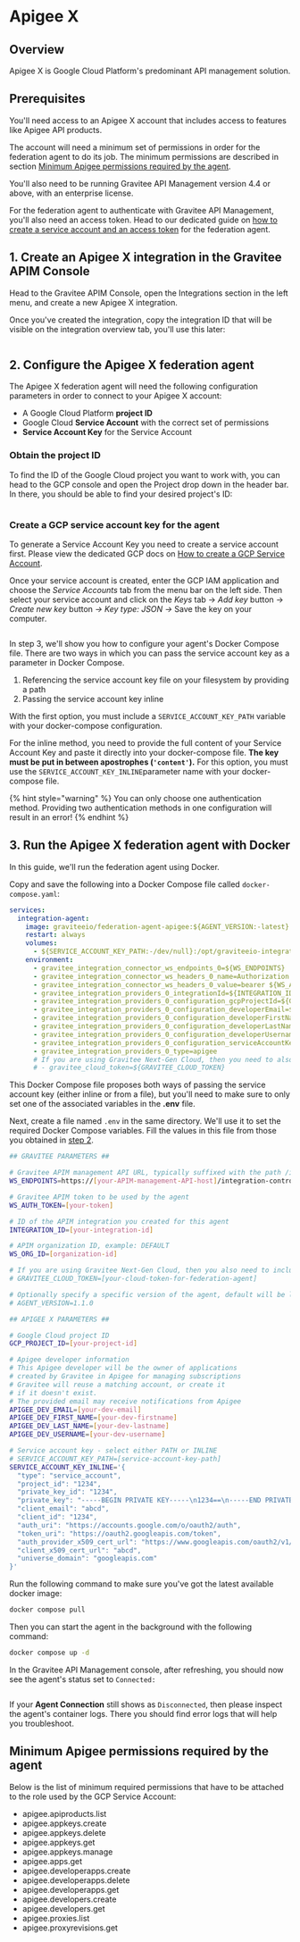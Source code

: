 # Apigee X

## Overview

Apigee X is Google Cloud Platform's predominant API management solution.

## Prerequisites

You'll need access to an Apigee X account that includes access to features like Apigee API products.

The account will need a minimum set of permissions in order for the federation agent to do its job. The minimum permissions are described in section [Minimum Apigee permissions required by the agent](apigee-x.md#minimum-apigee-permissions-required-by-the-agent).

You'll also need to be running Gravitee API Management version 4.4 or above, with an enterprise license.&#x20;

For the federation agent to authenticate with Gravitee API Management, you'll also need an access token. Head to our dedicated guide on [how to create a service account and an access token](../federation-agent-service-account.md) for the federation agent.

## 1. Create an Apigee X integration in the Gravitee APIM Console

Head to the Gravitee APIM Console, open the Integrations section in the left menu, and create a new Apigee X integration.&#x20;

Once you've created the integration, copy the integration ID that will be visible on the integration overview tab, you'll use this later:

<figure><img src="../../../.gitbook/assets/image (160).png" alt=""><figcaption></figcaption></figure>

## 2. Configure the Apigee X federation agent

The Apigee X federation agent will need the following configuration parameters in order to connect to your Apigee X account:

* A Google Cloud Platform **project ID**
* Google Cloud **Service Account** with the correct set of permissions
* **Service Account Key** for the Service Account

### Obtain the project ID

To find the ID of the Google Cloud project you want to work with, you can head to the GCP console and open the Project drop down in the header bar. In there, you should be able to find your desired project's ID:

<figure><img src="../../../.gitbook/assets/image (161).png" alt=""><figcaption></figcaption></figure>

### Create a GCP service account key for the agent

To generate a Service Account Key you need to create a service account first. Please view the dedicated GCP docs on [How to create a GCP Service Account](https://cloud.google.com/iam/docs/service-accounts-create).&#x20;

Once your service account is created, enter the GCP IAM application and choose the _Service Accounts_ tab from the menu bar on the left side. Then select your service account and click on the _Keys_ tab → _Add key_ button → _Create new key_ button _→ Key type: JSON →_ Save the key on your compute&#x72;_._

<figure><img src="../../../.gitbook/assets/Screenshot 2024-10-09 at 17.52.53.png" alt=""><figcaption></figcaption></figure>

In step 3, we'll show you how to configure your agent's Docker Compose file. There are two ways in which you can pass the service account key as a parameter in Docker Compose.

1. Referencing the service account key file on your filesystem by providing a path
2. Passing the service account key inline

With the first option, you must include a `SERVICE_ACCOUNT_KEY_PATH` variable with your docker-compose configuration.

For the inline method, you need to provide the full content of your Service Account Key and paste it directly into your docker-compose file. **The key must be put in between apostrophes (`'content'`).** For this option, you must use the `SERVICE_ACCOUNT_KEY_INLINE`parameter name with your docker-compose file.

{% hint style="warning" %}
You can only choose one authentication method. Providing two authentication methods in one configuration will result in an error!
{% endhint %}

## 3. Run the Apigee X federation agent with Docker

In this guide, we'll run the federation agent using Docker.

Copy and save the following into a Docker Compose file called `docker-compose.yaml`:

```yaml
services:
  integration-agent:
    image: graviteeio/federation-agent-apigee:${AGENT_VERSION:-latest}
    restart: always
    volumes:
      - ${SERVICE_ACCOUNT_KEY_PATH:-/dev/null}:/opt/graviteeio-integration-agent/config/key/key.json
    environment:
      - gravitee_integration_connector_ws_endpoints_0=${WS_ENDPOINTS}
      - gravitee_integration_connector_ws_headers_0_name=Authorization
      - gravitee_integration_connector_ws_headers_0_value=bearer ${WS_AUTH_TOKEN}
      - gravitee_integration_providers_0_integrationId=${INTEGRATION_ID}
      - gravitee_integration_providers_0_configuration_gcpProjectId=${GCP_PROJECT_ID}
      - gravitee_integration_providers_0_configuration_developerEmail=${APIGEE_DEV_EMAIL}
      - gravitee_integration_providers_0_configuration_developerFirstName=${APIGEE_DEV_FIRST_NAME}
      - gravitee_integration_providers_0_configuration_developerLastName=${APIGEE_DEV_LAST_NAME}
      - gravitee_integration_providers_0_configuration_developerUsername=${APIGEE_DEV_USERNAME}
      - gravitee_integration_providers_0_configuration_serviceAccountKeyInline=${SERVICE_ACCOUNT_KEY_INLINE}
      - gravitee_integration_providers_0_type=apigee
      # If you are using Gravitee Next-Gen Cloud, then you need to also include a Cloud Token for Federation Agent
      # - gravitee_cloud_token=${GRAVITEE_CLOUD_TOKEN}
```

This Docker Compose file proposes both ways of passing the service account key (either inline or from a file), but you'll need to make sure to only set one of the associated variables in the **.env** file.

Next, create a file named `.env` in the same directory. We'll use it to set the required Docker Compose variables. Fill the values in this file from those you obtained in [step 2](apigee-x.md#id-2.-configure-the-apigee-x-federation-agent).

```bash
## GRAVITEE PARAMETERS ##

# Gravitee APIM management API URL, typically suffixed with the path /integration-controller
WS_ENDPOINTS=https://[your-APIM-management-API-host]/integration-controller

# Gravitee APIM token to be used by the agent
WS_AUTH_TOKEN=[your-token]

# ID of the APIM integration you created for this agent
INTEGRATION_ID=[your-integration-id]

# APIM organization ID, example: DEFAULT
WS_ORG_ID=[organization-id]

# If you are using Gravitee Next-Gen Cloud, then you also need to include a Cloud Token for Federation Agent (https://documentation.gravitee.io/apim/hybrid-installation-and-configuration-guides/next-gen-cloud#cloud-token)
# GRAVITEE_CLOUD_TOKEN=[your-cloud-token-for-federation-agent]

# Optionally specify a specific version of the agent, default will be latest
# AGENT_VERSION=1.1.0

## APIGEE X PARAMETERS ##

# Google Cloud project ID
GCP_PROJECT_ID=[your-project-id]

# Apigee developer information
# This Apigee developer will be the owner of applications
# created by Gravitee in Apigee for managing subscriptions
# Gravitee will reuse a matching account, or create it 
# if it doesn't exist. 
# The provided email may receive notifications from Apigee
APIGEE_DEV_EMAIL=[your-dev-email]
APIGEE_DEV_FIRST_NAME=[your-dev-firstname]
APIGEE_DEV_LAST_NAME=[your-dev-lastname]
APIGEE_DEV_USERNAME=[your-dev-username]

# Service account key - select either PATH or INLINE
# SERVICE_ACCOUNT_KEY_PATH=[service-account-key-path]
SERVICE_ACCOUNT_KEY_INLINE='{
  "type": "service_account",
  "project_id": "1234",
  "private_key_id": "1234",
  "private_key": "-----BEGIN PRIVATE KEY-----\n1234==\n-----END PRIVATE KEY-----\n",
  "client_email": "abcd",
  "client_id": "1234",
  "auth_uri": "https://accounts.google.com/o/oauth2/auth",
  "token_uri": "https://oauth2.googleapis.com/token",
  "auth_provider_x509_cert_url": "https://www.googleapis.com/oauth2/v1/certs",
  "client_x509_cert_url": "abcd",
  "universe_domain": "googleapis.com"
}'
```

Run the following command to make sure you've got the latest available docker image:

```bash
docker compose pull
```

Then you can start the agent in the background with the following command:

```bash
docker compose up -d
```

In the Gravitee API Management console, after refreshing, you should now see the agent's status set to `Connected:`

<figure><img src="../../../.gitbook/assets/Screenshot 2024-10-09 at 17.41.58.png" alt=""><figcaption></figcaption></figure>

If your **Agent Connection** still shows as `Disconnected`, then please inspect the agent's container logs. There you should find error logs that will help you troubleshoot.

## Minimum Apigee permissions required by the agent

Below is the list of minimum required permissions that have to be attached to the role used by the GCP Service Account:

* apigee.apiproducts.list
* apigee.appkeys.create
* apigee.appkeys.delete
* apigee.appkeys.get
* apigee.appkeys.manage
* apigee.apps.get
* apigee.developerapps.create
* apigee.developerapps.delete
* apigee.developerapps.get
* apigee.developers.create
* apigee.developers.get
* apigee.proxies.list
* apigee.proxyrevisions.get
